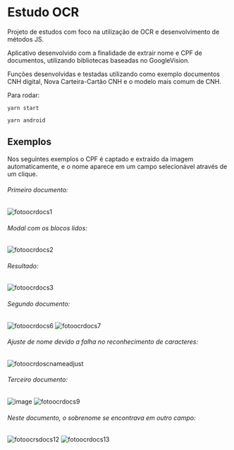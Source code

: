 # Estudo OCR

Projeto de estudos com foco na utilização de OCR e desenvolvimento de métodos JS.

Aplicativo desenvolvido com a finalidade de extrair nome e CPF de documentos, utilizando bibliotecas baseadas no GoogleVision.

Funções desenvolvidas e testadas utilizando como exemplo documentos CNH digital, Nova Carteira-Cartão CNH e o modelo mais comum de CNH.

Para rodar:
```
yarn start
```

```
yarn android
```
## Exemplos

Nos seguintes exemplos o CPF é captado e extraído da imagem automaticamente, e o nome aparece em um campo selecionável através de um clique.

###### Primeiro documento:
![fotoocrdocs1](https://user-images.githubusercontent.com/83622741/219043662-8157c316-5593-4b9c-ab9f-09e643011085.png) 

###### Modal com os blocos lidos:
![fotoocrdocs2](https://user-images.githubusercontent.com/83622741/219043912-c5939ae3-3003-4aaf-beec-3d56377010d5.png)

###### Resultado:
![fotoocrdocs3](https://user-images.githubusercontent.com/83622741/219044194-037cd844-2cba-4f02-98a3-d0dd2709573c.png)

###### Segundo documento:
![fotoocrdocs6](https://user-images.githubusercontent.com/83622741/219045495-dc747e3a-5245-4a88-ac08-9d4c3fd9b2ca.png)
![fotoocrdocs7](https://user-images.githubusercontent.com/83622741/219048163-bbbd5eb3-bcf9-43d7-a41e-b1d024ad59d4.png)
###### Ajuste de nome devido a falha no reconhecimento de caracteres:
![fotoocrdoscnameadjust](https://user-images.githubusercontent.com/83622741/219048693-7106572d-2a74-49f6-9098-b9e2c5857e62.png)

###### Terceiro documento:
![image](https://user-images.githubusercontent.com/83622741/219050823-328bec74-2dbe-47e4-ac17-e20a124a7481.png)
![fotoocrdocs9](https://user-images.githubusercontent.com/83622741/219051039-44aa4213-ade5-421a-b945-17017baaa0b3.png)
###### Neste documento, o sobrenome se encontrava em outro campo:
![fotoocrsdocs12](https://user-images.githubusercontent.com/83622741/219051367-10214639-b4ab-4556-9063-c97efafbe02d.png)
![fotoocrdocs13](https://user-images.githubusercontent.com/83622741/219051671-e6bf11db-5c25-4544-97fd-686335c76bb6.png)









